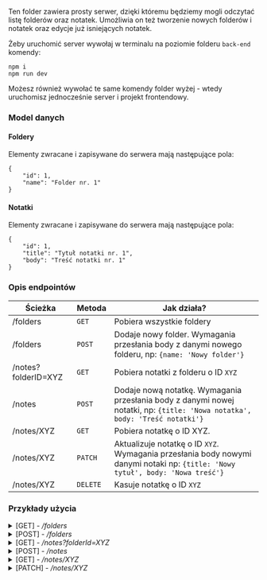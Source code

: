 Ten folder zawiera prosty serwer, dzięki któremu będziemy mogli odczytać listę folderów oraz notatek. Umożliwia on też tworzenie nowych folderów i notatek oraz edycje już isniejących notatek.

Żeby uruchomić server wywołaj w terminalu na poziomie folderu `back-end` komendy:

```command
npm i
npm run dev
```

Możesz również wywołać te same komendy folder wyżej - wtedy uruchomisz jednocześnie server i projekt frontendowy.

### Model danych

#### Foldery

Elementy zwracane i zapisywane do serwera mają następujące pola:

```javascripton
{
    "id": 1,
    "name": "Folder nr. 1"
}
```

#### Notatki

Elementy zwracane i zapisywane do serwera mają następujące pola:

```javascripton
{
    "id": 1,
    "title": "Tytuł notatki nr. 1",
    "body": "Treść notatki nr. 1"
}
```

### Opis endpointów

| Ścieżka             | Metoda   | Jak działa?                                                                                                                    |
| ------------------- | -------- | ------------------------------------------------------------------------------------------------------------------------------ |
| /folders            | `GET`    | Pobiera wszystkie foldery                                                                                                      |
| /folders            | `POST`   | Dodaje nowy folder. Wymagania przesłania body z danymi nowego folderu, np: `{name: 'Nowy folder'}`                             |
| /notes?folderID=XYZ | `GET`    | Pobiera notatki z folderu o ID `XYZ`                                                                                           |
| /notes              | `POST`   | Dodaje nową notatkę. Wymagania przesłania body z danymi nowej notatki, np: `{title: 'Nowa notatka', body: 'Treść notatki'}`    |
| /notes/XYZ          | `GET`    | Pobiera notatkę o ID XYZ.                                                                                                      |
| /notes/XYZ          | `PATCH`  | Aktualizuje notatkę o ID `XYZ`. Wymagania przesłania body nowymi danymi notaki np: `{title: 'Nowy tytuł', body: 'Nowa treść'}` |
| /notes/XYZ          | `DELETE` | Kasuje notatkę o ID `XYZ`                                                                                                      |

### Przykłady użycia

<details>
 <summary> [GET] - <i>/folders</i>  </summary>
<br>
Wywołanie:

```javascript
fetch('http://localhost:3000/folders`)
    .then(res => res.json())
    .console.log(res => res.json());
```

Konsola:

```javascript
[
    {
        id: 1,
        name: "Folder nr. 1",
    },
    {
        id: 2,
        name: "Folder nr. 2",
    },
];
```

</details>
<details>
 <summary> [POST] - <i>/folders</i>  </summary>
<br>
Wywołanie:

```javascript
fetch("http://localhost:3000/folders", {
    method: "POST",
    headers: {
        "Content-Type": "application/json",
    },
    body: JSON.stringify({ name: "Nowy folder" }),
})
    .then((res) => res.json())
    .console.log((res) => res.json());
```

Konsola:

```javascript
[
    {
        id: 1,
        name: "Nowy folder",
    },
];
```

</details>

<details>
 <summary> [GET] - <i>/notes?folderId=XYZ</i>  </summary>
<br>
Wywołanie:

```javascript
fetch('http://localhost:3000/notes?folderId=1`)
    .then(res => res.json())
    .console.log(res => res.json());
```

Konsola:

```javascript
[
    {
        id: 1,
        title: "Tytuł notatki nr. 1",
        body: "Treść notatki nr. 1",
    },
    {
        id: 2,
        title: "Tytuł notatki nr. 2",
        body: "Treść notatki nr. 2",
    },
];
```

</details>

<details>
 <summary> [POST] - <i>/notes</i>  </summary>
<br>
Wywołanie:

```javascript
fetch("http://localhost:3000/notes", {
    method: "POST",
    headers: {
        "Content-Type": "application/json",
    },
    body: JSON.stringify({
        title: "Tytuł nowej notatki",
        body: "Treść nowej notatki",
    }),
})
    .then((res) => res.json())
    .console.log((res) => res.json());
```

Konsola:

```javascript
{
    "title": "Tytuł nowej notatki",
    "body": "Treść nowej notatki"
}
```

</details>

<details>
 <summary> [GET] - <i>/notes/XYZ</i>  </summary>
<br>
Wywołanie:

```javascript
fetch("http://localhost:3000/notes/1")
    .then((res) => res.json())
    .console.log((res) => res.json());
```

Konsola:

```javascript
{
    "id": 1,
    "title": "Tytuł notatki nr. 1",
    "body": "Treść notatki nr. 1"
}
```

</details>

<details>
 <summary> [PATCH] - <i>/notes/XYZ</i>  </summary>
<br>
Wywołanie:

```javascript
fetch("http://localhost:3000/notes/1", {
    method: "PATCH",
    headers: {
        "Content-Type": "application/json",
    },
    body: JSON.stringify({
        title: "Zaktualizowany tytuł",
        body: "Zaktualizowana treść",
    }),
})
    .then((res) => res.json())
    .console.log((res) => res.json());
```

Konsola:

```javascript
{
    "id": 1,
    "title": "Zaktualizowany tytuł",
    "body": "Zaktualizowana treść"
}
```

</details>
